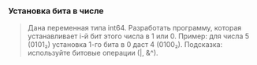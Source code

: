 ### Установка бита в числе
> Дана переменная типа int64. Разработать программу, которая устанавливает i-й бит этого числа в 1 или 0.
> Пример: для числа 5 (0101₂) установка 1-го бита в 0 даст 4 (0100₂).
> Подсказка: используйте битовые операции (|, &^).